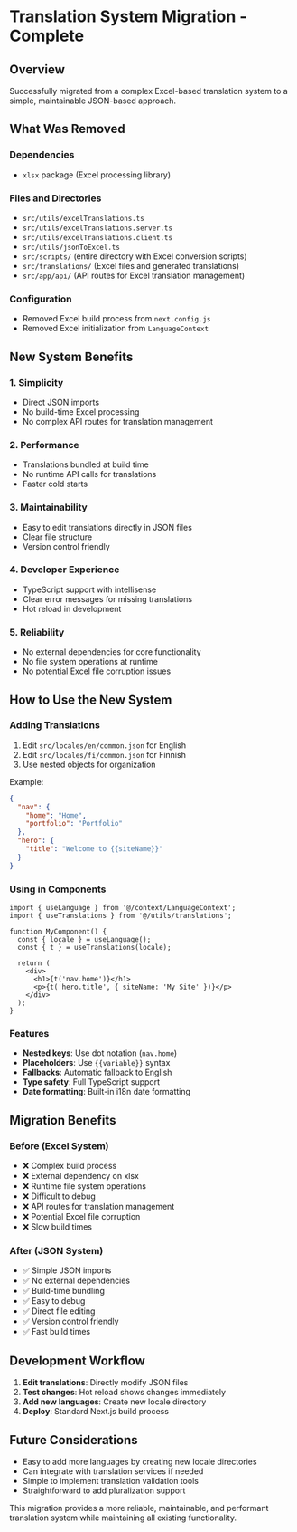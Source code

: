 # Translation System Migration - Complete

## Overview

Successfully migrated from a complex Excel-based translation system to a simple, maintainable JSON-based approach.

## What Was Removed

### Dependencies
- `xlsx` package (Excel processing library)

### Files and Directories
- `src/utils/excelTranslations.ts`
- `src/utils/excelTranslations.server.ts`
- `src/utils/excelTranslations.client.ts`
- `src/utils/jsonToExcel.ts`
- `src/scripts/` (entire directory with Excel conversion scripts)
- `src/translations/` (Excel files and generated translations)
- `src/app/api/` (API routes for Excel translation management)

### Configuration
- Removed Excel build process from `next.config.js`
- Removed Excel initialization from `LanguageContext`

## New System Benefits

### 1. Simplicity
- Direct JSON imports
- No build-time Excel processing
- No complex API routes for translation management

### 2. Performance
- Translations bundled at build time
- No runtime API calls for translations
- Faster cold starts

### 3. Maintainability
- Easy to edit translations directly in JSON files
- Clear file structure
- Version control friendly

### 4. Developer Experience
- TypeScript support with intellisense
- Clear error messages for missing translations
- Hot reload in development

### 5. Reliability
- No external dependencies for core functionality
- No file system operations at runtime
- No potential Excel file corruption issues

## How to Use the New System

### Adding Translations
1. Edit `src/locales/en/common.json` for English
2. Edit `src/locales/fi/common.json` for Finnish
3. Use nested objects for organization

Example:
```json
{
  "nav": {
    "home": "Home",
    "portfolio": "Portfolio"
  },
  "hero": {
    "title": "Welcome to {{siteName}}"
  }
}
```

### Using in Components
```tsx
import { useLanguage } from '@/context/LanguageContext';
import { useTranslations } from '@/utils/translations';

function MyComponent() {
  const { locale } = useLanguage();
  const { t } = useTranslations(locale);
  
  return (
    <div>
      <h1>{t('nav.home')}</h1>
      <p>{t('hero.title', { siteName: 'My Site' })}</p>
    </div>
  );
}
```

### Features
- **Nested keys**: Use dot notation (`nav.home`)
- **Placeholders**: Use `{{variable}}` syntax
- **Fallbacks**: Automatic fallback to English
- **Type safety**: Full TypeScript support
- **Date formatting**: Built-in i18n date formatting

## Migration Benefits

### Before (Excel System)
- ❌ Complex build process
- ❌ External dependency on xlsx
- ❌ Runtime file system operations
- ❌ Difficult to debug
- ❌ API routes for translation management
- ❌ Potential Excel file corruption
- ❌ Slow build times

### After (JSON System)
- ✅ Simple JSON imports
- ✅ No external dependencies
- ✅ Build-time bundling
- ✅ Easy to debug
- ✅ Direct file editing
- ✅ Version control friendly
- ✅ Fast build times

## Development Workflow

1. **Edit translations**: Directly modify JSON files
2. **Test changes**: Hot reload shows changes immediately
3. **Add new languages**: Create new locale directory
4. **Deploy**: Standard Next.js build process

## Future Considerations

- Easy to add more languages by creating new locale directories
- Can integrate with translation services if needed
- Simple to implement translation validation tools
- Straightforward to add pluralization support

This migration provides a more reliable, maintainable, and performant translation system while maintaining all existing functionality.
